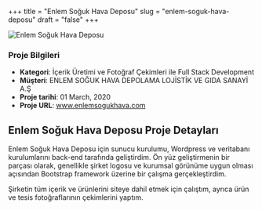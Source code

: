+++
title = "Enlem Soğuk Hava Deposu"
slug = "enlem-soguk-hava-deposu"
draft = "false"
+++


<img src="/images/portfolio/enlems.jpg" class="img-responsive rounded" alt="Enlem Soğuk Hava Deposu">


<div class="card-header bg-secondary p-2">
        <h3 class="card-title p-2">Proje Bilgileri</h3>
        <ul>
          <li><strong>Kategori</strong>:  İçerik Üretimi ve Fotoğraf Çekimleri ile Full Stack Development</li>
          <li><strong>Müşteri</strong>: ENLEM SOĞUK HAVA DEPOLAMA LOJİSTİK VE GIDA SANAYİ A.Ş</li>
          <li><strong>Proje tarihi</strong>: 01 March, 2020</li>
          <li><strong>Proje URL</strong>: <a href="http://www.enlemsogukhava.com/">www.enlemsogukhava.com</a></li>
        </ul>
</div>


<div class="card-body">
     <h2 class="card-title py-2">Enlem Soğuk Hava Deposu Proje Detayları</h2>
            <p>
            Enlem Soğuk Hava Deposu için sunucu kurulumu, Wordpress ve veritabanı kurulumlarını back-end tarafında geliştirdim. Ön yüz geliştirmenin bir parçası olarak, genellikle şirket logosu ve kurumsal görünüme uygun olması açısından Bootstrap framework üzerine bir çalışma gerçekleştirdim. </p>
          <p>
            Şirketin tüm içerik ve ürünlerini siteye dahil etmek için çalıştım, ayrıca ürün ve tesis fotoğraflarının çekimlerini yaptım. </p>
</div>

